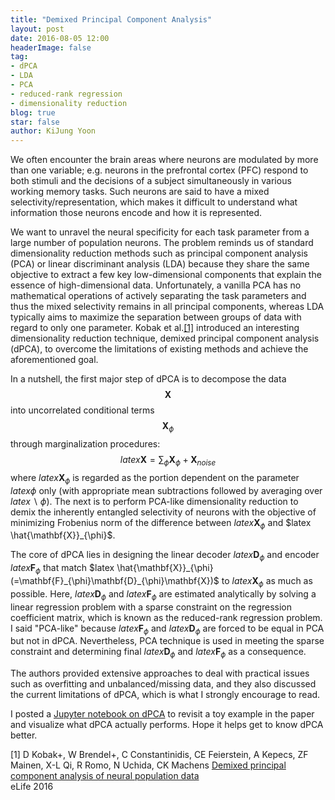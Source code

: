 ```yaml
---
title: "Demixed Principal Component Analysis"
layout: post
date: 2016-08-05 12:00
headerImage: false
tag:
- dPCA
- LDA
- PCA
- reduced-rank regression
- dimensionality reduction
blog: true
star: false
author: KiJung Yoon
---
```


We often encounter the brain areas where neurons are modulated by more than one variable; e.g. neurons in the prefrontal cortex (PFC) respond to both stimuli and the decisions of a subject simultaneously in various working memory tasks. Such neurons are said to have a mixed selectivity/representation, which makes it difficult to understand what information those neurons encode and how it is represented.

We want to unravel the neural specificity for each task parameter from a large number of population neurons. The problem reminds us of standard dimensionality reduction methods such as principal component analysis (PCA) or linear discriminant analysis (LDA) because they share the same objective to extract a few key low-dimensional components that explain the essence of high-dimensional data. Unfortunately, a vanilla PCA has no mathematical operations of actively separating the task parameters and thus the mixed selectivity remains in all principal components, whereas LDA typically aims to maximize the separation between groups of data with regard to only one parameter. Kobak et al.[[1]](https://elifesciences.org/content/5/e10989) introduced an interesting dimensionality reduction technique, demixed principal component analysis (dPCA), to overcome the limitations of existing methods and achieve the aforementioned goal.

In a nutshell, the first major step of dPCA is to decompose the data $$\mathbf{X}$$ into uncorrelated conditional terms $$\mathbf{X}_{\phi}$$ through marginalization procedures: $$latex \mathbf{X} = \sum_{\phi}\mathbf{X}_{\phi} + \mathbf{X}_{noise}$$ where $latex \mathbf{X}_{\phi}$ is regarded as the portion dependent on the parameter $latex \phi$ only (with appropriate mean subtractions followed by averaging over $latex \backslash \phi$). The next is to perform PCA-like dimensionality reduction to demix the inherently entangled selectivity of neurons with the objective of minimizing Frobenius norm of the difference between $latex \mathbf{X}_{\phi}$ and $latex \hat{\mathbf{X}}_{\phi}$.

The core of dPCA lies in designing the linear decoder $latex \mathbf{D}_{\phi}$ and encoder $latex \mathbf{F}_{\phi}$ that match $latex \hat{\mathbf{X}}_{\phi} (=\mathbf{F}_{\phi}\mathbf{D}_{\phi}\mathbf{X})$ to $latex \mathbf{X}_{\phi}$ as much as possible. Here, $latex \mathbf{D}_{\phi}$ and $latex \mathbf{F}_{\phi}$ are estimated analytically by solving a linear regression problem with a sparse constraint on the regression coefficient matrix, which is known as the reduced-rank regression problem. I said "PCA-like" because $latex \mathbf{F}_{\phi}$ and $latex \mathbf{D}_{\phi}$ are forced to be equal in PCA but not in dPCA. Nevertheless, PCA technique is used in meeting the sparse constraint and determining final $latex \mathbf{D}_{\phi}$ and $latex \mathbf{F}_{\phi}$ as a consequence.

The authors provided extensive approaches to deal with practical issues such as overfitting and unbalanced/missing data, and they also discussed the current limitations of dPCA, which is what I strongly encourage to read.

I posted a <a href="https://nbviewer.jupyter.org/github/kijungyoon/blog-notebooks/blob/master/demixed_principal_component_analysis.ipynb">Jupyter notebook on dPCA</a> to revisit a toy example in the paper and visualize what dPCA actually performs. Hope it helps get to know dPCA better.

[1] D Kobak+, W Brendel+, C Constantinidis, CE Feierstein, A Kepecs, ZF Mainen, X-L Qi, R Romo, N Uchida, CK Machens
<a href="https://elifesciences.org/content/5/e10989" target="_blank">Demixed principal component analysis of neural population data</a><br>
eLife 2016
